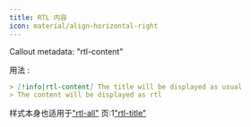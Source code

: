 ```yaml
---
title: RTL 内容
icon: material/align-horizontal-right
---
```


Callout metadata: "rtl-content"

用法 :

```md
> [!info|rtl-content] The title will be displayed as usual
> The content will be displayed as rtl
```

样式本身也适用于["rtl-all"](../combined-styling/page-11.md)
页:1["rtl-title"](../title-styling/page-11.md)

